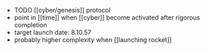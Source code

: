 - TODO [[cyber/genesis]] protocol
- point in [[time]] when [[cyber]] become activated after rigorous completion
- target launch date: 8.10.57
- probably higher complexity when [[launching rocket]]